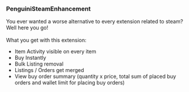 ### PenguiniSteamEnhancement

You ever wanted a worse alternative to every extension related to steam? Well here you go!<br>
<br>
What you get with this extension:
* Item Activity visible on every item
* Buy Instantly
* Bulk Listing removal
* Listings / Orders get merged
* View buy order summary (quantity x price, total sum of placed buy orders and wallet limit for placing buy orders)


